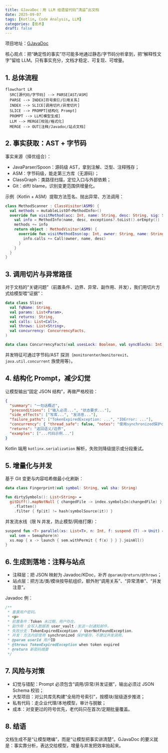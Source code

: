 ```yaml
---
title: GJavaDoc：用 LLM 给遗留代码“清运”出文档
date: 2025-09-07
tags: [Kotlin, Code Analysis, LLM]
categories: [技术]
draft: false
---
```


项目地址：[GJavaDoc](https://github.com/GeekyWizKid/GJavaDoc)

核心观点：把“确定性的事实”尽可能多地通过静态/字节码分析拿到，把“解释性文字”留给 LLM。只有事实充分，文档才稳定、可复现、可增量。

<!--more-->

## 1. 总体流程

```mermaid
flowchart LR
  SRC[源代码/字节码] --> PARSE[AST/ASM]
  PARSE --> INDEX[符号索引/引用关系]
  INDEX --> SLICE[调用切片/异常切片]
  SLICE --> PROMPT[结构化 Prompt]
  PROMPT --> LLM[模型生成]
  LLM --> MERGE[校验/格式化]
  MERGE --> OUT[注释/Javadoc/站点文档]
```

## 2. 事实获取：AST + 字节码

事实来源（择优组合）：
- JavaParser/Spoon：源码级 AST，拿到注解、泛型、注释残存；
- ASM：字节码级，能走第三方库（无源码）；
- ClassGraph：类路径扫描，定位入口与外部依赖；
- Git：diff/ blame，识别变更范围供增量化。

示例（Kotlin + ASM）提取方法签名、抛出异常、方法调用：

```kotlin
class MethodScanner : ClassVisitor(ASM9) {
  val methods = mutableListOf<MethodInfo>()
  override fun visitMethod(acc: Int, name: String, desc: String, sig: String?, exceptions: Array<out String>?): MethodVisitor {
    val info = MethodInfo(name, desc, exceptions?.toList().orEmpty())
    methods += info
    return object : MethodVisitor(ASM9) {
      override fun visitMethodInsn(op: Int, owner: String, name: String, desc: String, itf: Boolean) {
        info.calls += Call(owner, name, desc)
      }
    }
  }
}
```

## 3. 调用切片与异常路径

对于文档的“关键问题”（前置条件、边界、异常、副作用、并发），我们用切片方式给模型喂“证据”：

```kotlin
data class Slice(
  val fqName: String,
  val params: List<Param>,
  val returns: String,
  val calls: List<Call>,
  val throws: List<String>,
  val concurrency: ConcurrencyFacts,
)

data class ConcurrencyFacts(val usesLock: Boolean, val syncBlocks: Int, val usesAtomic: Boolean)
```

并发特征可通过字节码/AST 探测（`monitorenter`/`monitorexit`、`java.util.concurrent` 族使用等）。

## 4. 结构化 Prompt，减少幻觉

让模型输出“固定 JSON 结构”，再做严格校验：

```json
{
  "summary": "一句话概述",
  "preconditions": ["输入必须...", "状态要求..."],
  "side_effects": ["写库...", "发消息..."],
  "failure_paths": ["TokenExpiredException: ...", "IOError: ..."],
  "concurrency": { "thread_safe": false, "notes": "使用synchronized保护cache" },
  "returns": "返回语义/边界",
  "examples": ["...代码示例..."]
}
```

Kotlin 端用 `kotlinx.serialization` 解析，失败则降级提示或分段重试。

## 5. 增量化与并发

基于 Git 变更与内容哈希做最小化刷新：

```kotlin
data class Fingerprint(val symbol: String, val sha: String)

fun dirtySymbols(): List<String> =
  gitDiff().mapNotNull { changedFile -> index.symbolsIn(changedFile) }
    .flatten()
    .filter { fp[it] != hash(symbolSource(it)) }
```

并发流水线（限 N 并发，防止模型/网络打爆）：

```kotlin
suspend fun <T> parallel(xs: List<T>, n: Int, f: suspend (T) -> Unit) = coroutineScope {
  val sem = Semaphore(n)
  xs.map { x -> launch { sem.withPermit { f(x) } } }.joinAll()
}
```

## 6. 生成到落地：注释与站点

- 注释层：把 JSON 映射为 Javadoc/KDoc，补齐 `@param/@return/@throws`；
- 站点层：把方法/类/模块按导航组织，额外附“调用关系”、“异常清单”、“并发注意”。

Javadoc 例：

```java
/**
 * 重置用户密码。
 * <p>
 * 前置条件：Token 未过期，用户存在。
 * 副作用：会写入数据表 user_vault；发送一封通知邮件。
 * 失败分支：TokenExpiredException / UserNotFoundException。
 * 并发：方法内部使用 synchronized 保护缓存，不建议并发调用。
 * @param userId 用户ID
 * @throws TokenExpiredException when token expired
 * @return 新密码摘要
 */
```

## 7. 风险与对策

- 幻觉与错配：Prompt 必须包含“调用/异常/并发证据”，输出必须过 JSON Schema 校验；
- 大型项目：对公共库先构建“全局符号索引”，按模块/层级逐步推进；
- 私有代码：走企业代理/本地模型，审计与脱敏；
- 成本：对变更过的符号优先，老代码只在首次/定期批量覆盖。

## 8. 结语

文档生成不是“让模型瞎编”，而是“让模型把事实讲清楚”。GJavaDoc 的要义就是：事实靠分析，表达交给模型，增量与并发把效率抬起来。
